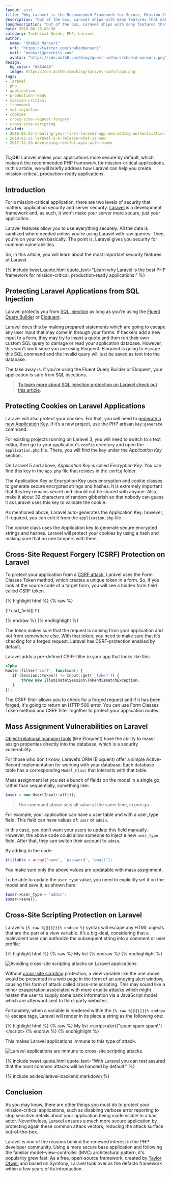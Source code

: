 ```yaml
---
layout: post
title: "Why Laravel is the Recommended Framework for Secure, Mission-Critical Applications"
description: "Out of the box, Laravel ships with many features that make your applications ready for prime time. In this article, you will learn about these features."
longdescription: "Out of the box, Laravel ships with many features that make your applications ready for prime time. In this article, you will learn about what these features are and how they can help you produce high-quality, production-ready applications."
date: 2018-06-28 08:30
category: Technical Guide, PHP, Laravel
author:
  name: "Shahid Mansuri"
  url: "https://twitter.com/shahidmansuri"
  mail: "mansuri@peerbits.com"
  avatar: "https://cdn.auth0.com/blog/guest-authors/shahid-mansuri.png"
design:
  bg_color: "#4A4A4A"
  image: https://cdn.auth0.com/blog/laravel-auth/logo.png
tags:
- laravel
- php
- application
- production-ready
- mission-critical
- framework
- sql-injection
- cookies
- cross-site-request-forgery
- cross-site-scripting
related:
- 2016-06-23-creating-your-first-laravel-app-and-adding-authentication
- 2018-02-21-laravel-5-6-release-what-is-new
- 2017-12-26-developing-restful-apis-with-lumen
---
```


**TL;DR:** Laravel makes your applications more secure by default, which makes it the recommended PHP framework for mission-critical applications. In this article, we will briefly address how Laravel can help you create mission-critical, production-ready applications.

## Introduction

For a mission-critical application, there are two levels of security that matters: application security and server security. [Laravel](https://laravel.com/) is a development framework and, as such, it won't make your server more secure, just your application.

Laravel features allow you to use everything securely. All the data is sanitized where needed unless you're using Laravel with raw queries. Then, you're on your own basically. The point is, Laravel gives you security for common vulnerabilities.

So, in this article, you will learn about the most important security features of Laravel.

{% include tweet_quote.html quote_text="Learn why Laravel is the best PHP framework for mission-critical, production-ready applications." %}

## Protecting Laravel Applications from SQL Injection

Laravel protects you from [SQL injection](https://www.w3schools.com/sql/sql_injection.asp) as long as you're using the [Fluent Query Builder](https://laravel.com/docs/5.6/queries) or [Eloquent](https://laravel.com/docs/5.6/eloquent).

Laravel does this by making prepared statements which are going to escape any user input that may come in through your forms. If hackers add a new input to a form, they may try to insert a quote and then run their own custom SQL query to damage or read your application database. However, this won't work since you are using Eloquent. Eloquent is going to escape this SQL command and the invalid query will just be saved as text into the database.

The take away is: if you're using the Fluent Query Builder or Eloquent, your application is safe from SQL injections.

> [To learn more about SQL injection protection on Laravel check out this article](https://www.easylaravelbook.com/blog/how-laravel-5-prevents-sql-injection-cross-site-request-forgery-and-cross-site-scripting/).

## Protecting Cookies on Laravel Applications

Laravel will also protect your cookies. For that, you will need to [generate a new Application Key](http://laravel-recipes.com/recipes/283/generating-a-new-application-key). If it’s a new project, use the PHP artisan `key:generate` command.

For existing projects running on Laravel 3, you will need to switch to a text editor, then go to your application's `config` directory and open the `application.php` file. There, you will find the key under the _Application Key_ section.

On Laravel 5 and above, _Application Key_ is called _Encryption Key_. You can find this key in the `app.php` file that resides in the `config` folder.

The Application Key or Encryption Key uses encryption and cookie classes to generate secure encrypted strings and hashes. It is extremely important that this key remains secret and should not be shared with anyone. Also, make it about 32 characters of random gibberish so that nobody can guess it as Laravel uses this key to validate the cookie.

As mentioned above, Laravel auto-generates the Application Key; however, if required, you can edit it from the `application.php` file.

The cookie class uses the Application key to generate secure encrypted strings and hashes. Laravel will protect your cookies by using a hash and making sure that no one tampers with them.

## Cross-Site Request Forgery (CSRF) Protection on Laravel

To protect your application from a <a href="https://www.owasp.org/index.php/Cross-Site_Request_Forgery_(CSRF)">CSRF attack</a>, Laravel uses the Form Classes Token method, which creates a unique token in a form. So, if you look at the source code of a target form, you will see a hidden form field called CSRF token.

{% highlight html %}
{% raw %}
<form name="test">
{!! csrf_field() !!}
<!-- Other inputs can come here-->
</form>
{% endraw %}
{% endhighlight %}

The token makes sure that the request is coming from your application and not from somewhere else. With that token, you need to make sure that it's checking for a forged request. Laravel has CSRF-protection enabled by default. 

Laravel adds a pre-defined CSRF filter in your app that looks like this:

```php
<?php
Route::filter('csrf', function() {
   if (Session::token() != Input::get('_token')) {
       throw new Illuminate\Session\TokenMismatchException;
   }
});
```

The CSRF filter allows you to check for a forged request and if it has been forged, it's going to return an HTTP 500 error. You can use Form Classes Token method and CSRF filter together to protect your application routes.

## Mass Assignment Vulnerabilities on Laravel

[Object-relational mapping tools](https://en.wikipedia.org/wiki/Object-relational_mapping) (like Eloquent) have the ability to mass-assign properties directly into the database, which is a security vulnerability.

For those who don’t know, Laravel’s ORM (Eloquent) offer a simple Active-Record implementation for working with your database. Each database table has a corresponding `Model_Class` that interacts with that table.

Mass assignment let you set a bunch of fields on the model in a single go, rather than sequentially, something like:

```php
$user = new User(Input::all());
```

> The command above sets all value at the same time, in one go.

For example, your application can have a user table and with a user_type field. This field can have values of: `user` or `admin`.

In this case, you don’t want your users to update this field manually. However, the above code could allow someone to inject a new `user_type` field. After that, they can switch their account to `admin`.

By adding to the code:

```php
$fillable = array('name', 'password', 'email');
```

You make sure only the above values are updatable with mass assignment.

To be able to update the `user_type` value, you need to explicitly set it on the model and save it, as shown here:

```php
$user->user_type = 'admin';
$user->save();
```

## Cross-Site Scripting Protection on Laravel

Laravel's `{% raw %}@{{}}{% endraw %}` syntax will escape any HTML objects that are the part of a view variable. It’s a big-deal, considering that a malevolent user can authorize the subsequent string into a comment or user profile:

{% highlight html %}
{% raw %}
My list <script>alert("spam spam spam!")</script>
{% endraw %}
{% endhighlight %}

![Avoiding cross-site scripting attacks on Laravel applications.](https://cdn.auth0.com/blog/laravel-mission-critical/xss.png)

Without <a href="https://www.owasp.org/index.php/Cross-site_Scripting_(XSS)">cross-site scripting</a> protection, a view variable like the one above would be presented in a web page in the form of an annoying alert window, causing this form of attack called cross-site scripting. This may sound like a minor exasperation associated with more erudite attacks which might hasten the user to supply some bank information via a JavaScript model which are afterward sent to third-party websites.

Fortunately, when a variable is rendered within the `{% raw %}@{{}}{% endraw %}` escape tags, Laravel will render in its place a string as the following one:

{% highlight html %}
{% raw %}
My list &lt;script&gt;alert("spam spam spam!")&lt;/script&gt;
{% endraw %}
{% endhighlight %}

This makes Laravel applications immune to this type of attack.

![Laravel applications are immune to cross-site scripting attacks.](https://cdn.auth0.com/blog/laravel-mission-critical/no-xss.png)

{% include tweet_quote.html quote_text="With Laravel you can rest assured that the most common attacks will be handled by default." %}

{% include asides/laravel-backend.markdown %}

## Conclusion

As you may know, there are other things you must do to protect your mission-critical applications, such as disabling verbose error reporting to stop sensitive details about your application being made visible to a bad actor. Nevertheless, Laravel ensures a much more secure application by protecting again these common attack vectors, reducing the attack surface out-of-the-box.

Laravel is one of the reasons behind the renewed interest in the PHP developer community. Using a more secure base application and following the familiar model–view–controller (MVC) architectural pattern, it's popularity grew fast. As a free, open-source framework, created by [Taylor Otwell](https://twitter.com/taylorotwell) and based on Symfony, Laravel took over as the defacto framework within a few years of its introduction.